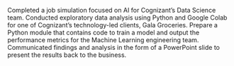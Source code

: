 Completed a job simulation focused on AI for Cognizant’s Data Science team.
Conducted exploratory data analysis using Python and Google Colab for one of Cognizant’s technology-led clients, Gala Groceries.
Prepare a Python module that contains code to train a model and output the performance metrics for the Machine Learning engineering team.
Communicated findings and analysis in the form of a PowerPoint slide to present the results back to the business.
